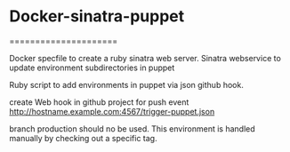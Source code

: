 # Docker-sinatra-puppet
=====================

Docker specfile to create a ruby sinatra web server.
Sinatra webservice to update environment subdirectories
in puppet 

Ruby script to add environments in puppet via json github hook.

create Web hook in github project for push event http://hostname.example.com:4567/trigger-puppet.json

branch production should no be used. This environment is handled manually by checking out a specific tag. 
